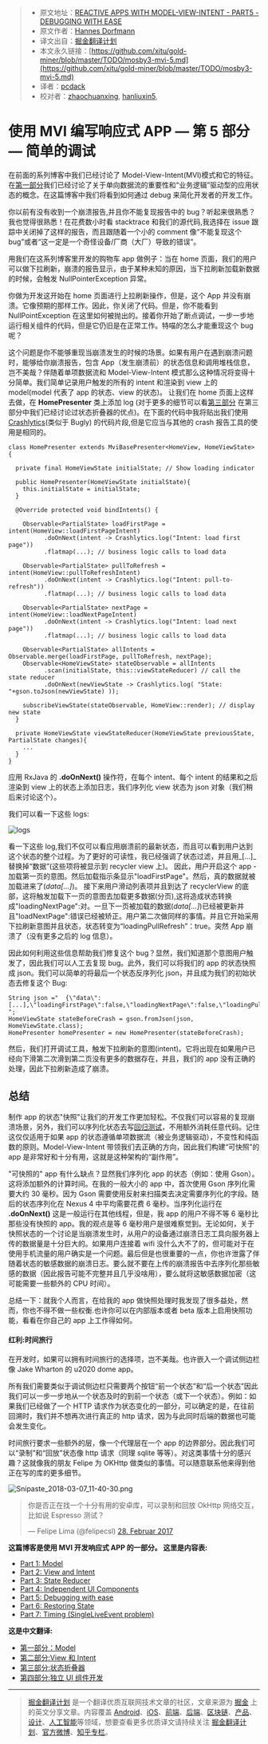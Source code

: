 > * 原文地址：[REACTIVE APPS WITH MODEL-VIEW-INTENT - PART5 - DEBUGGING WITH EASE](http://hannesdorfmann.com/android/mosby3-mvi-5)
> * 原文作者：[Hannes Dorfmann](http://hannesdorfmann.com/)
> * 译文出自：[掘金翻译计划](https://github.com/xitu/gold-miner)
> * 本文永久链接：[https://github.com/xitu/gold-miner/blob/master/TODO/mosby3-mvi-5.md](https://github.com/xitu/gold-miner/blob/master/TODO/mosby3-mvi-5.md)
> * 译者：[pcdack](https://github.com/pcdack)
> * 校对者：[zhaochuanxing](https://github.com/zhaochuanxing), [hanliuxin5](https://github.com/hanliuxin5), 

# 使用 MVI 编写响应式 APP — 第 5 部分 — 简单的调试

在前面的系列博客中我们已经讨论了 Model-View-Intent(MVI)模式和它的特征。在[第一部分](http://hannesdorfmann.com/android/mosby3-mvi-1)我们已经讨论了关于单向数据流的重要性和“业务逻辑”驱动型的应用状态的概念。在这篇博客中我们将看到如何通过 debug 来简化开发者的开发工作。

你以前有没有收到一个崩溃报告,并且你不能复现报告中的 bug？听起来很熟悉？我也觉得很熟悉！在花费数小时看 stacktrace 和我们的源代码,我选择在 issue 跟踪中关闭掉了这样的报告，而且跟随着一个小的 comment 像“不能复现这个 bug”或者“这一定是一个奇怪设备/厂商（大厂）导致的错误”。

用我们在这系列博客里开发的购物车 app 做例子：当在 home 页面，我们的用户可以做下拉刷新，崩溃的报告显示，由于某种未知的原因，当下拉刷新加载新数据的时候，会触发 NullPointerException 异常。

你做为开发这开始在 home 页面进行上拉刷新操作，但是，这个 App 并没有崩溃。它像预期的那样工作。因此，你关闭了代码。但是，你不能看到 NullPointException 在这里如何被抛出的。接着你开始了断点调试，一步一步地运行相关组件的代码，但是它仍旧是在正常工作。特喵的怎么才能重现这个 bug 呢？

这个问题是你不能够重现当崩溃发生的时候的场景。如果有用户在遇到崩溃问题时，能够给你崩溃报告，包含 App（发生崩溃前）的状态信息和调用堆栈信息，岂不美哉？伴随着单项数据流和 Model-View-Intent 模式那么这种情况将变得十分简单。我们简单记录用户触发的所有的 intent 和渲染到 view 上的 model(model 代表了 app 的状态、view 的状态)。 让我们在 home 页面上这样去做，在 **HomePresenter** 类上添加 log (对于更多的细节可以看[第三部分](http://hannesdorfmann.com/android/mosby3-mvi-1) 在第三部分中我们已经讨论过状态折叠器的优点)。在下面的代码中我将贴出我们使用 [Crashlytics](https://fabric.io/kits/ios/crashlytics)(类似于 Bugly) 的代码片段,但是它应当与其他的 crash 报告工具的使用是相同的。

```
class HomePresenter extends MviBasePresenter<HomeView, HomeViewState> {

  private final HomeViewState initialState; // Show loading indicator

  public HomePresenter(HomeViewState initialState){
    this.initialState = initialState;
  }

  @Override protected void bindIntents() {

    Observable<PartialState> loadFirstPage = intent(HomeView::loadFirstPageIntent)
          .doOnNext(intent -> Crashlytics.log("Intent: load first page"))
          .flatmap(...); // business logic calls to load data

    Observable<PartialState> pullToRefresh = intent(HomeView::pullToRefreshIntent)
          .doOnNext(intent -> Crashlytics.log("Intent: pull-to-refresh"))
          .flatmap(...); // business logic calls to load data

    Observable<PartialState> nextPage = intent(HomeView::loadNextPageIntent)
          .doOnNext(intent -> Crashlytics.log("Intent: load next page"))
          .flatmap(...); // business logic calls to load data

    Observable<PartialState> allIntents = Observable.merge(loadFirstPage, pullToRefresh, nextPage);
    Observable<HomeViewState> stateObservable = allIntents
          .scan(initialState, this::viewStateReducer) // call the state reducer
          .doOnNext(newViewState -> Crashlytics.log( "State: "+gson.toJson(newViewState) ));

    subscribeViewState(stateObservable, HomeView::render); // display new state
  }

  private HomeViewState viewStateReducer(HomeViewState previousState, PartialState changes){
    ...
  }
}
```

应用 RxJava 的 **.doOnNext()** 操作符，在每个 intent、每个 intent 的结果和之后渲染到 view 上的状态上添加日志，我们序列化 view 状态为 json 对象（我们稍后来讨论这个）。

我们可以看一下这些 logs:

![logs](http://hannesdorfmann.com/images/mvi-mosby3/crashlytics-mvi-logs.png)

看一下这些 log,我们不仅可以看应用崩溃前的最新状态，而且可以看到用户达到这个状态的整个过程。为了更好的可读性，我已经强调了状态过滤，并且用_[…]_替换掉“数据”(这些项将被显示到 recycler view 上)。 因此，用户开启这个 app -加载第一页的意图。然后加载指示条显示"loadFirstPage"。然后，真的数据就被加载进来了(_data[…]_)。 接下来用户滑动列表项并且到达了 recyclerView 的底部，这将触发加载下一页的意图去加载更多数据(分页),这将造成状态转换成"loadingNextPage":对。一旦下一页被加载的数据(_data[…]_)已经被更新并且"loadNextPage":错误已经被矫正。用户第二次做同样的事情。并且它开始采用下拉刷新意图并且状态，状态转变为“loadingPullRefresh”：true。突然 App 崩溃了（没有更多之后的 log 信息）。

因此如何利用这些信息帮助我们修复这个 bug？显然，我们知道那个意图用户触发了，因此我们可以人工去复现 bug。此外，我们可以将我们的 app 的状态快照成 json。我们可以简单的将最后一个状态反序列化 json，并且成为我们的初始状态去修复这个 Bug:

```
String json ="  {\"data\":[...],\"loadingFirstPage\":false,\"loadingNextPage\":false,\"loadingPullToRefresh\":false} ";
HomeViewState stateBeforeCrash = gson.fromJson(json, HomeViewState.class);
HomePresenter homePresenter = new HomePresenter(stateBeforeCrash);
```

然后，我们打开调试工具，触发下拉刷新的意图(intent)。它将出现在如果用户已经向下滑第二次滑到第二页没有更多的数据存在，并且，我们的 app 没有正确的处理，因此下拉刷新造成了崩溃。

## 总结

制作 app 的状态"快照"让我们的开发工作更加轻松。不仅我们可以容易的复现崩溃场景，另外，我们可以序列化状态去写[回归测试](https://en.wikipedia.org/wiki/Regression_testing)，不用额外消耗任意代码。记住这仅仅适用于如果 app 的状态遵循单项数据流（被业务逻辑驱动），不变性和纯函数的原则。Model-View-Intent 带领我们去正确的方向，因此我们构建“可快照”的 app 是非常好和十分有用，这就是这种架构的“副作用”。

"可快照的" app 有什么缺点？显然我们序列化 app 的状态（例如：使用 Gson）。这将添加额外的计算时间。在我的一般大小的 app 中，首次使用 Gson 序列化需要大约 30 毫秒。因为 Gson 需要使用反射来扫描类去决定需要序列化的字段。随后的状态序列化在 Nexus 4 中平均需要花费 6 毫秒。当序列化运行在 **.doOnNext()** 这是一般运行在其他线程，但是，我 app 的用户不得不等 6 毫秒比那些没有快照的 app。我的观点是等 6 毫秒用户是很难察觉到。无论如何，关于快照状态的一个讨论是当崩溃发生时，从用户的设备通过崩溃日志工具向服务器上传的数据量是十分巨大的。如果用户连接着 wifi 没什么大不了的，但可能对于在使用手机流量的用户确实是一个问题。最后但是也很重要的一点，你也许泄露了伴随着状态的敏感数据的崩溃日志。要么就不要在上传的崩溃报告中去序列化那些敏感的数据（因此报告可能不完整并且几乎没啥用），要么就将这敏感数据加密（这可能需要一些额外的 CPU 时间）。

总结一下：就我个人而言，在给我的 app 做快照处理时我发现了很多益处，然而，你也不得不做一些权衡.也许你可以在内部版本或者 beta 版本上启用快照功能，看看在你自己的 app 上工作得如何。

#### 红利:时间旅行

在开发时，如果可以拥有时间旅行的选择项，岂不美哉。也许嵌入一个调试侧边栏像 Jake Wharton 的 u2020 dome app。

所有我们需要类似于调试侧边栏只需要两个按钮“前一个状态”和“后一个状态”因此我们可以一步一步地从一个状态及时的到前一个状态（或下一个状态）。例如：如果我们已经做了一个 HTTP 请求作为状态变化的一部分，可以确定的是，在往前回溯时，我们并不想再次进行真正的 http 请求，因为与此同时后端的数据也可能会发生变化。

时间旅行要求一些额外的层，像一个代理层在一个 app 的边界部分。因此我们可以“录制”和“回放”状态像 http 请求（同理 sqlite 等等）。对这类事情十分的感兴趣？这就像我的朋友 Felipe 为 OKHttp 做类似的事情。可以随意联系他来得到他正在写的库的更多细节。

![Snipaste_2018-03-07_11-40-30.png](https://i.loli.net/2018/03/07/5a9f5f80ca8f0.png)

> 你是否正在找一个十分有用的安卓库，可以录制和回放 OkHttp 网络交互，比如说 Espresso 测试？
> 
> — Felipe Lima (@felipecsl) [28\. Februar 2017](https://twitter.com/felipecsl/status/836380525380026368)

**这篇博客是使用 MVI 开发响应式 APP 的一部分。
这里是内容表:**

*   [Part 1: Model](http://hannesdorfmann.com/android/mosby3-mvi-1)
*   [Part 2: View and Intent](http://hannesdorfmann.com/android/mosby3-mvi-2)
*   [Part 3: State Reducer](http://hannesdorfmann.com/android/mosby3-mvi-3)
*   [Part 4: Independent UI Components](http://hannesdorfmann.com/android/mosby3-mvi-4)
*   [Part 5: Debugging with ease](http://hannesdorfmann.com/android/mosby3-mvi-5)
*   [Part 6: Restoring State](http://hannesdorfmann.com/android/mosby3-mvi-6)
*   [Part 7: Timing (SingleLiveEvent problem)](http://hannesdorfmann.com/android/mosby3-mvi-7)

**这是中文翻译:**
* [第一部分：Model](https://juejin.im/post/5a52e4445188257334228b28)
* [第二部分:View 和 Intent](https://juejin.im/post/5a587c06518825732f7eab86)
* [第三部分:状态折叠器](https://juejin.im/post/5a955c50f265da4e853d856a)
* [第四部分:独立 UI 组件开发](https://juejin.im/post/5a9debfbf265da23830a6230)

---

> [掘金翻译计划](https://github.com/xitu/gold-miner) 是一个翻译优质互联网技术文章的社区，文章来源为 [掘金](https://juejin.im) 上的英文分享文章。内容覆盖 [Android](https://github.com/xitu/gold-miner#android)、[iOS](https://github.com/xitu/gold-miner#ios)、[前端](https://github.com/xitu/gold-miner#前端)、[后端](https://github.com/xitu/gold-miner#后端)、[区块链](https://github.com/xitu/gold-miner#区块链)、[产品](https://github.com/xitu/gold-miner#产品)、[设计](https://github.com/xitu/gold-miner#设计)、[人工智能](https://github.com/xitu/gold-miner#人工智能)等领域，想要查看更多优质译文请持续关注 [掘金翻译计划](https://github.com/xitu/gold-miner)、[官方微博](http://weibo.com/juejinfanyi)、[知乎专栏](https://zhuanlan.zhihu.com/juejinfanyi)。
